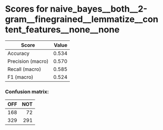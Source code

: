 # Scores for naive_bayes__both__2-gram__finegrained__lemmatize__content_features__none__none
|      Score      |Value|
|-----------------|----:|
|Accuracy         |0.534|
|Precision (macro)|0.570|
|Recall (macro)   |0.585|
|F1 (macro)       |0.524|

### Confusion matrix:
|OFF|NOT|
|--:|--:|
|168| 72|
|329|291|
